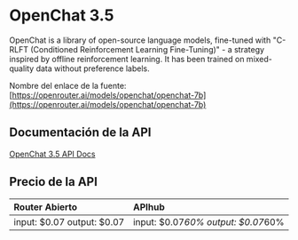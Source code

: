 # OpenChat 3.5

OpenChat is a library of open-source language models, fine-tuned with "C-RLFT (Conditioned Reinforcement Learning Fine-Tuning)" - a strategy inspired by offline reinforcement learning. It has been trained on mixed-quality data without preference labels.

Nombre del enlace de la fuente: [https://openrouter.ai/models/openchat/openchat-7b](https://openrouter.ai/models/openchat/openchat-7b)

## Documentación de la API

[OpenChat 3.5 API Docs](../apis/es/OpenChat_3.5.md)

## Precio de la API

| Router Abierto | APIhub |
|:---|:---|
| input: $0.07 output: $0.07 | input: $0.07*60% output: $0.07*60% |
